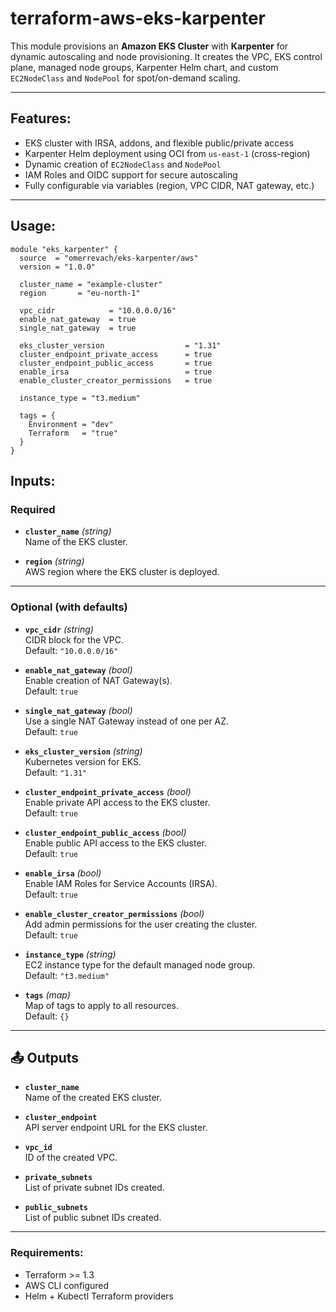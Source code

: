 # terraform-aws-eks-karpenter

This module provisions an **Amazon EKS Cluster** with **Karpenter** for dynamic autoscaling and node provisioning. It creates the VPC, EKS control plane, managed node groups, Karpenter Helm chart, and custom `EC2NodeClass` and `NodePool` for spot/on-demand scaling.

---

## Features:

- EKS cluster with IRSA, addons, and flexible public/private access
- Karpenter Helm deployment using OCI from `us-east-1` (cross-region)
- Dynamic creation of `EC2NodeClass` and `NodePool`
- IAM Roles and OIDC support for secure autoscaling
- Fully configurable via variables (region, VPC CIDR, NAT gateway, etc.)

---

## Usage:

```hcl
module "eks_karpenter" {
  source  = "omerrevach/eks-karpenter/aws"
  version = "1.0.0"

  cluster_name = "example-cluster"
  region       = "eu-north-1"

  vpc_cidr            = "10.0.0.0/16"
  enable_nat_gateway  = true
  single_nat_gateway  = true

  eks_cluster_version                  = "1.31"
  cluster_endpoint_private_access      = true
  cluster_endpoint_public_access       = true
  enable_irsa                          = true
  enable_cluster_creator_permissions   = true

  instance_type = "t3.medium"

  tags = {
    Environment = "dev"
    Terraform   = "true"
  }
}
```

## Inputs:

### Required

- **`cluster_name`** *(string)*  
  Name of the EKS cluster.

- **`region`** *(string)*  
  AWS region where the EKS cluster is deployed.

---

### Optional (with defaults)

- **`vpc_cidr`** *(string)*  
  CIDR block for the VPC.  
  Default: `"10.0.0.0/16"`

- **`enable_nat_gateway`** *(bool)*  
  Enable creation of NAT Gateway(s).  
  Default: `true`

- **`single_nat_gateway`** *(bool)*  
  Use a single NAT Gateway instead of one per AZ.  
  Default: `true`

- **`eks_cluster_version`** *(string)*  
  Kubernetes version for EKS.  
  Default: `"1.31"`

- **`cluster_endpoint_private_access`** *(bool)*  
  Enable private API access to the EKS cluster.  
  Default: `true`

- **`cluster_endpoint_public_access`** *(bool)*  
  Enable public API access to the EKS cluster.  
  Default: `true`

- **`enable_irsa`** *(bool)*  
  Enable IAM Roles for Service Accounts (IRSA).  
  Default: `true`

- **`enable_cluster_creator_permissions`** *(bool)*  
  Add admin permissions for the user creating the cluster.  
  Default: `true`

- **`instance_type`** *(string)*  
  EC2 instance type for the default managed node group.  
  Default: `"t3.medium"`

- **`tags`** *(map)*  
  Map of tags to apply to all resources.  
  Default: `{}`

---

## 📤 Outputs

- **`cluster_name`**  
  Name of the created EKS cluster.

- **`cluster_endpoint`**  
  API server endpoint URL for the EKS cluster.

- **`vpc_id`**  
  ID of the created VPC.

- **`private_subnets`**  
  List of private subnet IDs created.

- **`public_subnets`**  
  List of public subnet IDs created.

---

### Requirements:

- Terraform >= 1.3
- AWS CLI configured
- Helm + Kubectl Terraform providers
